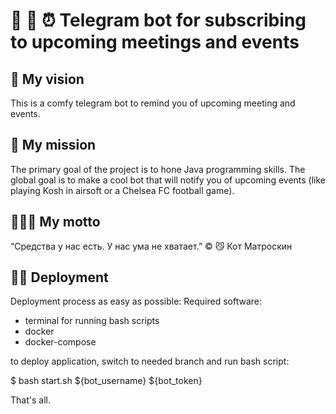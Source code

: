 # 🤖 📲 ⏰ Telegram bot for subscribing to upcoming meetings and events

## 👀 My vision
This is a comfy telegram bot to remind you of upcoming meeting and events.

## 🚀 My mission
The primary goal of the project is to hone Java programming skills.
The global goal is to make a cool bot that will notify you of upcoming events (like playing Kosh in airsoft or a Chelsea FC football game).

## 💪🏻💬 My motto
“Средства у нас есть. У нас ума не хватает.” © 😼 Кот Матроскин

## 🐳🚢 Deployment
Deployment process as easy as possible:
Required software:
- terminal for running bash scripts
- docker
- docker-compose

to deploy application, switch to needed branch and run bash script:

$ bash start.sh ${bot_username} ${bot_token}

That's all.